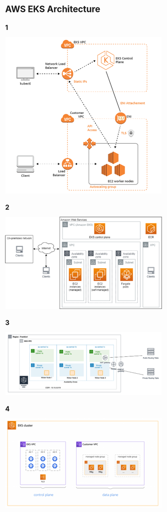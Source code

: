 # AWS EKS Architecture

## 1
![](./images/EKS-demo-app.e7ce7b188f2662b8573b5881a6b843e09caf729a.png)

## 2
![](./images/networking-overview.png)

## 3
![](./images/60167519-e29fa700-9820-11e9-9ecc-86be99973cd7.png)

## 4
![](./images/20201109-2.png)